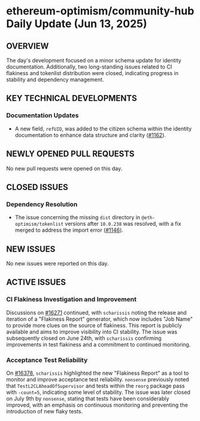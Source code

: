# ethereum-optimism/community-hub Daily Update (Jun 13, 2025)
## OVERVIEW 
The day's development focused on a minor schema update for identity documentation. Additionally, two long-standing issues related to CI flakiness and tokenlist distribution were closed, indicating progress in stability and dependency management.

## KEY TECHNICAL DEVELOPMENTS

### Documentation Updates
- A new field, `refUID`, was added to the citizen schema within the identity documentation to enhance data structure and clarity ([#1162](https://github.com/ethereum-optimism/community-hub/pull/1162)).

## NEWLY OPENED PULL REQUESTS
No new pull requests were opened on this day.

## CLOSED ISSUES

### Dependency Resolution
- The issue concerning the missing `dist` directory in `@eth-optimism/tokenlist` versions after `10.0.238` was resolved, with a fix merged to address the import error ([#1146](https://github.com/ethereum-optimism/community-hub/issues/1146)).

## NEW ISSUES
No new issues were reported on this day.

## ACTIVE ISSUES

### CI Flakiness Investigation and Improvement
Discussions on [#16271](https://github.com/ethereum-optimism/community-hub/issues/16271) continued, with `scharissis` noting the release and iteration of a "Flakiness Report" generator, which now includes "Job Name" to provide more clues on the source of flakiness. This report is publicly available and aims to improve visibility into CI stability. The issue was subsequently closed on June 24th, with `scharissis` confirming improvements in test flakiness and a commitment to continued monitoring.

### Acceptance Test Reliability
On [#16378](https://github.com/ethereum-optimism/community-hub/issues/16378), `scharissis` highlighted the new "Flakiness Report" as a tool to monitor and improve acceptance test reliability. `nonsense` previously noted that `TestL2CLAheadOfSupervisor` and tests within the `reorg` package pass with `-count=5`, indicating some level of stability. The issue was later closed on July 9th by `nonsense`, stating that tests have been considerably improved, with an emphasis on continuous monitoring and preventing the introduction of new flaky tests.